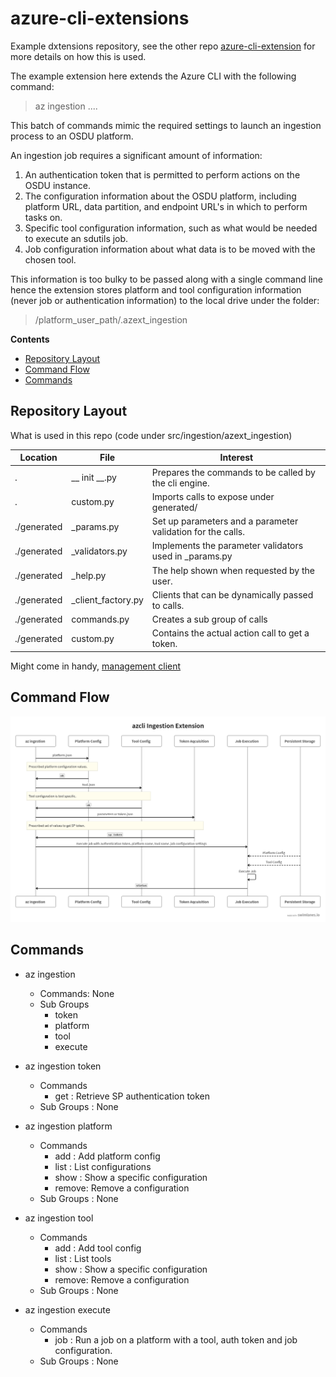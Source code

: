 # azure-cli-extensions


Example dxtensions repository, see the other repo [azure-cli-extension](https://github.com/grecoe/azure-cli-extension) for more details on how this is used.


The example extension here extends the Azure CLI with the following command:

> az ingestion ....

This batch of commands mimic the required settings to launch an ingestion process to an OSDU platform. 

An ingestion job requires a significant amount of information:

1. An authentication token that is permitted to perform actions on the OSDU instance.
2. The configuration information about the OSDU platform, including platform URL, data partition, and endpoint URL's in which to perform tasks on. 
3. Specific tool configuration information, such as what would be needed to execute an sdutils job. 
4. Job configuration information about what data is to be moved with the chosen tool. 

This information is too bulky to be passed along with a single command line hence the extension stores platform and tool configuration information (never job or authentication information) to the local drive under the folder:

> /platform_user_path/.azext_ingestion

<b>Contents</b>
- [Repository Layout](#repository-layout)
- [Command Flow](#command-flow)
- [Commands](#commands)


## Repository Layout

What is used in this repo (code under src/ingestion/azext_ingestion)

|Location|File|Interest|
|---|----|----|
|.|__ init __.py|Prepares the commands to be called by the cli engine.|
|.|custom.py|Imports calls to expose under generated/|
|./generated|_params.py|Set up parameters and a parameter validation for the calls.|
|./generated|_validators.py|Implements the parameter validators used in _params.py|
|./generated|_help.py|The help shown when requested by the user.|
|./generated|_client_factory.py|Clients that can be dynamically passed to calls.|
|./generated|commands.py|Creates a sub group of calls|
|./generated|custom.py|Contains the actual action call to get a token.|


Might come in handy, [management client](https://github.com/Azure/azure-cli-extensions/blob/main/src/aks-preview/azext_aks_preview/_client_factory.py)

## Command Flow
![flow](./images/flow.jpg)

## Commands

- az ingestion 
    - Commands: None
    - Sub Groups
        - token
        - platform
        - tool
        - execute

- az ingestion token
    - Commands
        - get : Retrieve SP authentication token
    - Sub Groups : None

- az ingestion platform
    - Commands
        - add : Add platform config
        - list : List configurations
        - show : Show a specific configuration
        - remove: Remove a configuration
    - Sub Groups : None

- az ingestion tool
    - Commands
        - add : Add tool config
        - list : List tools
        - show : Show a specific configuration
        - remove: Remove a configuration
    - Sub Groups : None

- az ingestion execute
    - Commands
        - job : Run a job on a platform with a tool, auth token and job configuration.
    - Sub Groups : None
